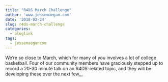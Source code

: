 ```yaml
---
title: "R4DS March Challenge"
author: 'www.jessemaegan.com'
date: '2018-02-24'
slug: r4ds-march-challenge
categories:
  - bloglink
tags:
  - jessemaegancom
---
```


We’re so close to March, which for many of you involves a lot of college basketball. Four of our community members have graciously stepped up to record a 20-30 minute talk on an R4DS-related topic, and they will be developing these over the next few[... <i class="fas fa-external-link-alt"></i>](https://www.jessemaegan.com/post/r4ds-march-challenge-participate-in-a-viewing-party/)

